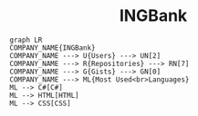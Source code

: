 <h1 align="center">INGBank</h1>

```mermaid
graph LR
COMPANY_NAME{INGBank}
COMPANY_NAME ---> U{Users} ---> UN[2]
COMPANY_NAME ---> R{Repositories} ---> RN[7]
COMPANY_NAME ---> G{Gists} ---> GN[0]
COMPANY_NAME ---> ML{Most Used<br>Languages}
ML --> C#[C#]
ML --> HTML[HTML]
ML --> CSS[CSS]
```

